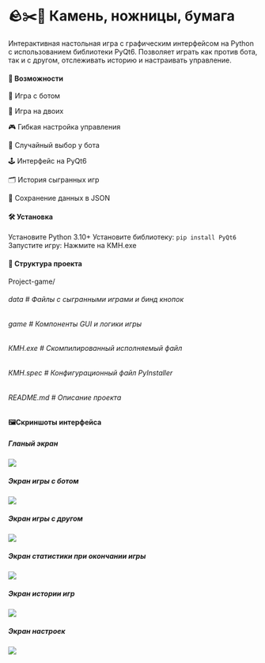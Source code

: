 # 🪨✂️📄 Камень, ножницы, бумага

Интерактивная настольная игра с графическим интерфейсом на Python с использованием библиотеки PyQt6.
Позволяет играть как против бота, так и с другом, отслеживать историю и настраивать управление.
#### 🚀 Возможности

👤 Игра с ботом

👥 Игра на двоих

🎮 Гибкая настройка управления

🧠 Случайный выбор у бота

🕹️ Интерфейс на PyQt6

🗂️ История сыгранных игр

💾 Сохранение данных в JSON
#### 🛠 Установка

Установите Python 3.10+
Установите библиотеку:
``pip install PyQt6``
Запустите игру:
Нажмите на КМН.exe
#### 📁 Структура проекта

Project-game/
###### data # Файлы с сыгранными играми и бинд кнопок
###### game  # Компоненты GUI и логики игры
###### КМН.exe # Скомпилированный исполняемый файл
###### КМН.spec # Конфигурационный файл PyInstaller
###### README.md # Описание проекта

#### 🖼️Скриншоты интерфейса
##### Гланый экран
![](https://github.com/Sibeykin/Project-game/blob/2ade17538c1038a448a1a55d98dc7704eaa0a304/screenshots/%D0%93%D0%BB%D0%B0%D0%B2%D0%BD%D1%8B%D0%B9%20%D1%8D%D0%BA%D1%80%D0%B0%D0%BD.png)
##### Экран игры с ботом
![](https://github.com/Sibeykin/Project-game/blob/2ade17538c1038a448a1a55d98dc7704eaa0a304/screenshots/%D0%AD%D0%BA%D1%80%D0%B0%D0%BD%20%D0%B8%D0%B3%D1%80%D1%8B%20%D1%81%20%D0%B1%D0%BE%D1%82%D0%BE%D0%BC.png)
##### Экран игры с другом 
![](https://github.com/Sibeykin/Project-game/blob/2ade17538c1038a448a1a55d98dc7704eaa0a304/screenshots/%D0%AD%D0%BA%D1%80%D0%B0%D0%BD%20%D0%B8%D0%B3%D1%80%D1%8B%20%D1%81%20%D0%B4%D1%80%D1%83%D0%B3%D0%BE%D0%BC%20.png)
##### Экран статистики при окончании игры
![](https://github.com/Sibeykin/Project-game/blob/2ade17538c1038a448a1a55d98dc7704eaa0a304/screenshots/%D0%AD%D0%BA%D1%80%D0%B0%D0%BD%20%D1%81%D1%82%D0%B0%D1%82%D0%B8%D1%81%D1%82%D0%B8%D0%BA%D0%B8%20%D0%B8%D0%B3%D1%80%D1%8B%20.png)
##### Экран истории игр
![](https://github.com/Sibeykin/Project-game/blob/2ade17538c1038a448a1a55d98dc7704eaa0a304/screenshots/%D0%AD%D0%BA%D1%80%D0%B0%D0%BD%20%D0%B8%D1%81%D1%82%D0%BE%D1%80%D0%B8%D0%B8%20%D0%B8%D0%B3%D1%80.png)
##### Экран настроек
![](https://github.com/Sibeykin/Project-game/blob/2ade17538c1038a448a1a55d98dc7704eaa0a304/screenshots/%D0%AD%D0%BA%D1%80%D0%B0%D0%BD%20%D0%BD%D0%B0%D1%81%D1%82%D1%80%D0%BE%D0%B5%D0%BA.png)
